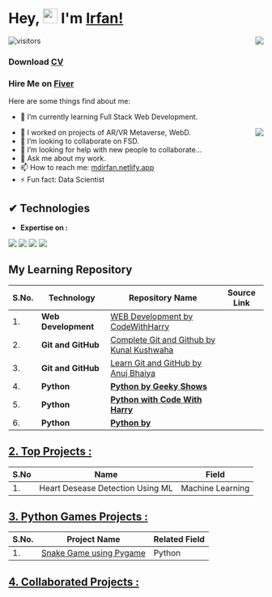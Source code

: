 # Hey, <img src="https://github.com/TheDudeThatCode/TheDudeThatCode/blob/master/Assets/Hi.gif" width="29"> I'm [Irfan!](https://mdirfan.netlify.app/)

<!-- Statistics -->
<img align="right" src="https://github-readme-stats.vercel.app/api?username=dev-mdirfan&theme=light&show_icons=true&count_private=true">

![visitors](https://visitor-badge.laobi.icu/badge?page_id=dev-mdirfan.dev-mdirfan)

<h3 align="">Download <a href="https://drive.google.com/file/d/137eaIMLDX2g49ewRlq4Zlkq6uHR_FiOU/view?usp=sharing" target="_blank">CV</a></h3>
<h3 align="">Hire Me on <a href="">Fiver</a></h3>

Here are some things find about me:
<!-- - 🔭 I’m currently working on ... -->
- 🌱 I’m currently learning Full Stack Web Development.

<img align="right" src="https://github-readme-stats.vercel.app/api/top-langs/?username=dev-mdirfan&layout=compact&theme=light">

- 🌱 I worked on projects of AR/VR Metaverse, WebD.
- 👯 I’m looking to collaborate on FSD.
- 🤔 I’m looking for help with new people to collaborate...
- 💬 Ask me about my work.
- 📫 How to reach me: [mdirfan.netlify.app](https://mdirfan.netlify.app/)
- ⚡ Fun fact: Data Scientist

##  ✔ Technologies 

- __Expertise on :__

<img src="https://img.shields.io/badge/Python-FFD43B?style=for-the-badge&logo=python&logoColor=darkgreen"> <img src="https://img.shields.io/badge/Git-F05032?style=for-the-badge&logo=git&logoColor=white"> <img src="https://img.shields.io/badge/GitHub-100000?style=for-the-badge&logo=github&logoColor=white"> 
<img src="https://img.shields.io/badge/-Python-blue?style=for-the-badge&logo=python&logoColor=yellow">

<!-- Statistics -->

<!--    ![Github stats](https://github-readme-stats.vercel.app/api?username=dev-mdirfan&theme=light&show_icons=true&count_private=true)
   <br>
  ![Top Languages Card](https://github-readme-stats.vercel.app/api/top-langs/?username=dev-mdirfan&layout=compact&theme=light) -->




<!-- ## [1. Go To My Learning Repos :](https://github.com/dev-mdirfan/My-Learning-Repos.git) -->

## My Learning Repository

|S.No.|Technology|Repository Name|Source Link|
|---|---|---|---|
|1.|__Web Development__|[WEB Development by CodeWithHarry](https://github.com/dev-mdirfan/WEB-Development-CWH.git)||
|2.|__Git and GitHub__|[Complete Git and Github by Kunal Kushwaha](https://github.com/dev-mdirfan/git-and-github-by-kunal-kushwaha-notes.git)||
|3.|__Git and GitHub__|[Learn Git and GitHub by Anuj Bhaiya](https://github.com/dev-mdirfan/git-and-github-by-Anuj-bhaiya-notes.git)||
|4.|__Python__|__[Python by Geeky Shows](https://github.com/dev-mdirfan/Python-by-Geeky-Shows.git)__||
|5.|__Python__|__[Python with Code With Harry](https://github.com/dev-mdirfan/Python-CWH.git)__||
|6.|__Python__|__[Python by ]()__||

## [2. Top Projects :](/)

|S.No|Name|Field|
|---|---|---|
|1.|Heart Desease Detection Using ML|Machine Learning|

<!-- ### End-to-End Projects : -->

## [3. Python Games Projects :](/)

|S.No.|Project Name|Related Field|
|---|---|---|
|1.|[Snake Game using Pygame](https://github.com/dev-mdirfan/Snake-Game-Using-Python.git)|Python|

## [4. Collaborated Projects :](/)

